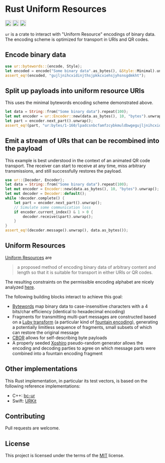 Rust Uniform Resources
======================
[<img alt="build status" src="https://img.shields.io/github/workflow/status/dspicher/ur-rs/Rust/master?logo=github" height="20">](https://github.com/dspicher/ur-rs/actions)
[<img alt="build status" src="https://img.shields.io/codecov/c/gh/dspicher/ur-rs?logo=codecov" height="20">](https://codecov.io/gh/dspicher/ur-rs)
[<img alt="build status" src="https://img.shields.io/crates/v/ur.svg" height="20">](https://crates.io/crates/ur)

`ur` is a crate to interact with "Uniform Resource" encodings of binary data.
The encoding scheme is optimized for transport in URIs and QR codes.

## Encode binary data
```rust
use ur::bytewords::{encode, Style};
let encoded = encode("Some binary data".as_bytes(), &Style::Minimal).unwrap();
assert_eq!(encoded, "gujljnihcxidinjthsjpkkcxiehsjyhsnsgdmkht");
```

## Split up payloads into uniform resource URIs

This uses the minimal bytewords encoding scheme demonstrated above.
```rust
let data = String::from("Some binary data").repeat(100);
let mut encoder = ur::Encoder::new(data.as_bytes(), 10, "bytes").unwrap();
let part = encoder.next_part().unwrap();
assert_eq!(part, "ur:bytes/1-160/lpadcsnbcfamfzcybkmuldbwgegujljnihcxidinjthsjpmezolsld");
```

## Emit a stream of URs that can be recombined into the payload

This example is best understood in the context of an animated QR code
transport. The receiver can start to receive at any time, miss arbitrary
transmissions, and still successfully restores the payload.
```rust
use ur::{Decoder, Encoder};
let data = String::from("Some binary data").repeat(100);
let mut encoder = Encoder::new(data.as_bytes(), 10, "bytes").unwrap();
let mut decoder = Decoder::default();
while !decoder.complete() {
    let part = encoder.next_part().unwrap();
    // Simulate some communication loss
    if encoder.current_index() & 1 > 0 {
        decoder.receive(&part).unwrap();
    }
}
assert_eq!(decoder.message().unwrap(), data.as_bytes());
```

## Uniform Resources
[Uniform Resources](https://github.com/BlockchainCommons/Research/blob/master/papers/bcr-2020-005-ur.md) are
> a proposed method of encoding binary data of arbitrary content and length so that it is suitable for transport in either URIs or QR codes.

The resulting constraints on the permissible encoding alphabet are nicely analyzed [here](https://github.com/BlockchainCommons/Research/blob/master/papers/bcr-2020-003-uri-binary-compatibility.md).

The following building blocks interact to achieve this goal:
- [Bytewords](https://github.com/BlockchainCommons/Research/blob/master/papers/bcr-2020-012-bytewords.md) map binary data to case-insensitive characters with a 4 bits/char efficiency (identical to hexadecimal encoding)
- Fragments for transmitting multi-part messages are constructed based on a [Luby transform](https://en.wikipedia.org/wiki/Luby_transform_code) (a particular kind of [fountain encoding](https://en.wikipedia.org/wiki/Fountain_code)), generating a potentially limitless sequence of fragments, small subsets of which can restore the original message
- [CBOR](https://tools.ietf.org/html/rfc7049) allows for self-describing byte payloads
- A properly seeded [Xoshiro](https://en.wikipedia.org/wiki/Xorshift#xoshiro_and_xoroshiro) pseudo-random generator allows the encoding and decoding parties to agree on which message parts were combined into a fountain encoding fragment

## Other implementations
This Rust implementation, in particular its test vectors, is based on the following reference implementations:
- C++: [bc-ur](https://github.com/BlockchainCommons/bc-ur/)
- Swift: [URKit](https://github.com/blockchaincommons/URKit)

## Contributing
Pull requests are welcome.

## License
This project is licensed under the terms of the [MIT](https://choosealicense.com/licenses/mit/) license.
